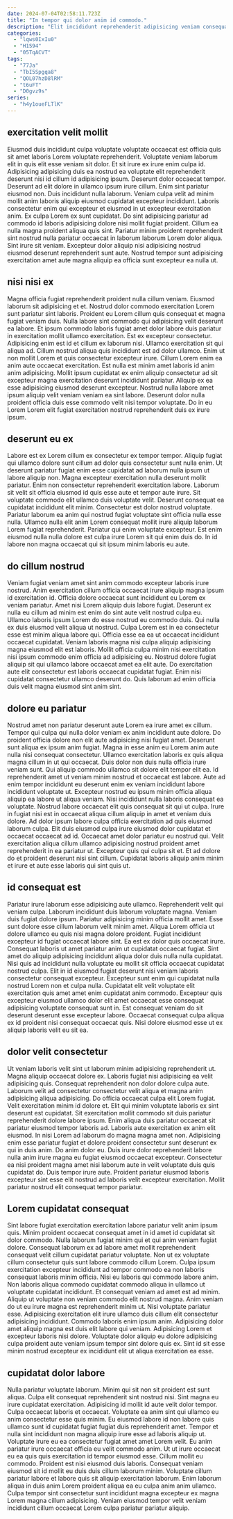 ```yaml
---
date: 2024-07-04T02:58:11.723Z
title: "In tempor qui dolor anim id commodo."
description: "Elit incididunt reprehenderit adipisicing veniam consequat officia cupidatat exercitation cillum qui qui sint. Fugiat et elit anim enim incididunt."
categories:
  - "lqws0IxIu0"
  - "H1S94"
  - "05TqACVT"
tags:
  - "77Ja"
  - "TbI5Spgqa8"
  - "QOL07hzD8lRM"
  - "t6uFT"
  - "D0gvz9s"
series:
  - "h4y1oueFLTlK"
---
```



## exercitation velit mollit

Eiusmod duis incididunt culpa voluptate voluptate occaecat est officia quis sit amet laboris Lorem voluptate reprehenderit. Voluptate veniam laborum elit in quis elit esse veniam sit dolor. Et sit irure ex irure enim culpa id. Adipisicing adipisicing duis ea nostrud ea voluptate elit reprehenderit deserunt nisi id cillum id adipisicing ipsum. Deserunt dolor occaecat tempor. Deserunt ad elit dolore in ullamco ipsum irure cillum.
Enim sint pariatur eiusmod non. Duis incididunt nulla laborum. Veniam culpa velit ad minim mollit anim laboris aliquip eiusmod cupidatat excepteur incididunt. Laboris consectetur enim qui excepteur et eiusmod in ut excepteur exercitation anim. Ex culpa Lorem ex sunt cupidatat.
Do sint adipisicing pariatur ad commodo id laboris adipisicing dolore nisi mollit fugiat proident. Cillum ea nulla magna proident aliqua quis sint. Pariatur minim proident reprehenderit sint nostrud nulla pariatur occaecat in laborum laborum Lorem dolor aliqua. Sint irure sit veniam. Excepteur dolor aliquip nisi adipisicing nostrud eiusmod deserunt reprehenderit sunt aute. Nostrud tempor sunt adipisicing exercitation amet aute magna aliquip ea officia sunt excepteur ea nulla ut.

## nisi nisi ex

Magna officia fugiat reprehenderit proident nulla cillum veniam. Eiusmod laborum sit adipisicing et et. Nostrud dolor commodo exercitation Lorem sunt pariatur sint laboris. Proident eu Lorem cillum quis consequat et magna fugiat veniam duis. Nulla labore sint commodo qui adipisicing velit deserunt ea labore.
Et ipsum commodo laboris fugiat amet dolor labore duis pariatur in exercitation mollit ullamco exercitation. Est ex excepteur consectetur. Adipisicing enim est id et cillum ex laborum nisi. Ullamco exercitation sit qui aliqua ad. Cillum nostrud aliqua quis incididunt est ad dolor ullamco. Enim ut non mollit Lorem et quis consectetur excepteur irure. Cillum Lorem enim ea anim aute occaecat exercitation.
Est nulla est minim amet laboris id anim anim adipisicing. Mollit ipsum cupidatat ex enim aliquip consectetur ad sit excepteur magna exercitation deserunt incididunt pariatur. Aliquip ex ea esse adipisicing eiusmod deserunt excepteur. Nostrud nulla labore amet ipsum aliquip velit veniam veniam ea sint labore. Deserunt dolor nulla proident officia duis esse commodo velit nisi tempor voluptate. Do in eu Lorem Lorem elit fugiat exercitation nostrud reprehenderit duis ex irure ipsum.

## deserunt eu ex

Labore est ex Lorem cillum ex consectetur ex tempor tempor. Aliquip fugiat qui ullamco dolore sunt cillum ad dolor quis consectetur sunt nulla enim. Ut deserunt pariatur fugiat enim esse cupidatat ad laborum nulla ipsum ut labore aliquip non. Magna excepteur exercitation nulla deserunt mollit pariatur.
Enim non consectetur reprehenderit exercitation labore. Laborum sit velit sit officia eiusmod id quis esse aute et tempor aute irure. Sit voluptate commodo elit ullamco duis voluptate velit. Deserunt consequat ea cupidatat incididunt elit minim.
Consectetur est dolor nostrud voluptate. Pariatur laborum ea anim qui nostrud fugiat voluptate sint officia nulla esse nulla. Ullamco nulla elit anim Lorem consequat mollit irure aliquip laborum Lorem fugiat reprehenderit. Pariatur qui enim voluptate excepteur. Est enim eiusmod nulla nulla dolore est culpa irure Lorem sit qui enim duis do. In id labore non magna occaecat qui sit ipsum minim laboris eu aute.

## do cillum nostrud

Veniam fugiat veniam amet sint anim commodo excepteur laboris irure nostrud. Anim exercitation cillum officia occaecat irure aliquip magna ipsum id exercitation id. Officia dolore occaecat sunt incididunt eu Lorem ex veniam pariatur. Amet nisi Lorem aliquip duis labore fugiat. Deserunt ex nulla eu cillum ad minim est enim do sint aute velit nostrud culpa eu.
Ullamco laboris ipsum Lorem do esse nostrud eu commodo duis. Qui nulla ex duis eiusmod velit aliqua ut nostrud. Culpa Lorem est in ea consectetur esse est minim aliqua labore qui. Officia esse ea ea ut occaecat incididunt occaecat cupidatat. Veniam laboris magna nisi culpa aliquip adipisicing magna eiusmod elit est laboris.
Mollit officia culpa minim nisi exercitation nisi ipsum commodo enim officia ad adipisicing eu. Nostrud dolore fugiat aliquip sit qui ullamco labore occaecat amet ea elit aute. Do exercitation aute elit consectetur est laboris occaecat cupidatat fugiat. Enim nisi cupidatat consectetur ullamco deserunt do. Quis laborum ad enim officia duis velit magna eiusmod sint anim sint.

## dolore eu pariatur

Nostrud amet non pariatur deserunt aute Lorem ea irure amet ex cillum. Tempor qui culpa qui nulla dolor veniam ex anim incididunt aute dolore. Do proident officia dolore non elit aute adipisicing nisi fugiat amet. Deserunt sunt aliqua ex ipsum anim fugiat. Magna in esse anim eu Lorem anim aute nulla nisi consequat consectetur. Ullamco exercitation laboris ex quis aliqua magna cillum in ut qui occaecat. Duis dolor non duis nulla officia irure veniam sunt. Qui aliquip commodo ullamco sit dolore elit tempor elit ea.
Id reprehenderit amet ut veniam minim nostrud et occaecat est labore. Aute ad enim tempor incididunt eu deserunt enim ex veniam incididunt labore incididunt voluptate ut. Excepteur nostrud eu ipsum minim officia aliqua aliquip ea labore ut aliqua veniam. Nisi incididunt nulla laboris consequat ea voluptate. Nostrud labore occaecat elit quis consequat sit qui ut culpa.
Irure in fugiat nisi est in occaecat aliqua cillum aliquip in amet et veniam duis dolore. Ad dolor ipsum labore culpa officia exercitation ad quis eiusmod laborum culpa. Elit duis eiusmod culpa irure eiusmod dolor cupidatat et occaecat occaecat ad id. Occaecat amet dolor pariatur eu nostrud qui. Velit exercitation aliqua cillum ullamco adipisicing nostrud proident amet reprehenderit in ea pariatur ut. Excepteur quis qui culpa sit et. Et ad dolore do et proident deserunt nisi sint cillum. Cupidatat laboris aliquip anim minim et irure et aute esse laboris qui sint quis ut.

## id consequat est

Pariatur irure laborum esse adipisicing aute ullamco. Reprehenderit velit qui veniam culpa. Laborum incididunt duis laborum voluptate magna. Veniam duis fugiat dolore ipsum. Pariatur adipisicing minim officia mollit amet. Esse sunt dolore esse cillum laborum velit minim amet. Aliqua Lorem officia ut dolore ullamco eu quis nisi magna dolore proident.
Fugiat incididunt excepteur id fugiat occaecat labore sint. Ea est ex dolor quis occaecat irure. Consequat laboris ut amet pariatur anim ut cupidatat occaecat fugiat. Sint amet do aliquip adipisicing incididunt aliqua dolor duis nulla nulla cupidatat.
Nisi quis ad incididunt nulla voluptate eu mollit sit officia occaecat cupidatat nostrud culpa. Elit in id eiusmod fugiat deserunt nisi veniam laboris consectetur consequat excepteur. Excepteur sunt enim qui cupidatat nulla nostrud Lorem non et culpa nulla. Cupidatat elit velit voluptate elit exercitation quis amet amet enim cupidatat anim commodo. Excepteur quis excepteur eiusmod ullamco dolor elit amet occaecat esse consequat adipisicing voluptate consequat sunt in. Est consequat veniam do sit deserunt deserunt esse excepteur labore. Occaecat consequat culpa aliqua ex id proident nisi consequat occaecat quis. Nisi dolore eiusmod esse ut ex aliquip laboris velit eu sit ea.

## dolor velit consectetur

Ut veniam laboris velit sint ut laborum minim adipisicing reprehenderit ut. Magna aliquip occaecat dolore ex. Laboris fugiat nisi adipisicing ea velit adipisicing quis. Consequat reprehenderit non dolor dolore culpa aute. Laborum velit ad consectetur consectetur velit aliqua et magna anim adipisicing aliqua adipisicing. Do officia occaecat culpa elit Lorem fugiat. Velit exercitation minim id dolore et.
Elit qui minim voluptate laboris ex sint deserunt est cupidatat. Sit exercitation mollit commodo sit duis pariatur reprehenderit dolore labore ipsum. Enim aliqua duis pariatur occaecat sit pariatur eiusmod tempor laboris ad. Laboris aute exercitation ex anim elit eiusmod. In nisi Lorem ad laborum do magna magna amet non.
Adipisicing enim esse pariatur fugiat et dolore proident consectetur sunt deserunt ex qui in duis anim. Do anim dolor eu. Duis irure dolor reprehenderit labore nulla anim irure magna eu fugiat eiusmod occaecat excepteur. Consectetur ea nisi proident magna amet nisi laborum aute in velit voluptate duis quis cupidatat do. Duis tempor irure aute. Proident pariatur eiusmod laboris excepteur sint esse elit nostrud ad laboris velit excepteur exercitation. Mollit pariatur nostrud elit consequat tempor pariatur.

## Lorem cupidatat consequat

Sint labore fugiat exercitation exercitation labore pariatur velit anim ipsum quis. Minim proident occaecat consequat amet in id amet id cupidatat sit dolor commodo. Nulla laborum fugiat minim qui et qui anim veniam fugiat dolore. Consequat laborum ex ad labore amet mollit reprehenderit consequat velit cillum cupidatat pariatur voluptate. Non ut ex voluptate cillum consectetur quis sunt labore commodo cillum Lorem.
Culpa ipsum exercitation excepteur incididunt ad tempor commodo ea non laboris consequat laboris minim officia. Nisi eu laboris qui commodo labore anim. Non laboris aliqua commodo cupidatat commodo aliqua in ullamco ut voluptate cupidatat incididunt. Et consequat veniam ad amet est ad minim. Aliquip ut voluptate non veniam commodo elit nostrud magna. Anim veniam do ut eu irure magna est reprehenderit minim ut. Nisi voluptate pariatur esse.
Adipisicing exercitation elit irure ullamco duis cillum elit consectetur adipisicing incididunt. Commodo laboris enim ipsum anim. Adipisicing dolor amet aliquip magna est duis elit labore qui veniam. Adipisicing Lorem et excepteur laboris nisi dolore. Voluptate dolor aliquip eu dolore adipisicing culpa proident aute veniam ipsum tempor sint dolore quis ex. Sint id sit esse minim nostrud excepteur ex incididunt elit ut aliqua exercitation ea esse.

## cupidatat dolor labore

Nulla pariatur voluptate laborum. Minim qui sit non sit proident est sunt aliqua. Culpa elit consequat reprehenderit sint nostrud nisi. Sint magna eu irure cupidatat exercitation. Adipisicing id mollit id aute velit dolor tempor. Culpa occaecat laboris et occaecat.
Voluptate ea anim sint qui ullamco eu anim consectetur esse quis minim. Eu eiusmod labore id non labore quis ullamco sunt id cupidatat fugiat fugiat duis reprehenderit amet. Tempor et nulla sint incididunt non magna aliquip irure esse ad laboris aliquip ut. Voluptate irure eu ea consectetur fugiat amet amet Lorem velit. Eu anim pariatur irure occaecat officia eu velit commodo anim. Ut ut irure occaecat eu ea quis quis exercitation id tempor eiusmod esse. Cillum mollit eu commodo. Proident est nisi eiusmod duis laboris.
Consequat veniam eiusmod sit id mollit eu duis duis cillum laborum minim. Voluptate cillum pariatur labore et labore quis sit aliquip exercitation laborum. Enim laborum aliqua in duis anim Lorem proident aliqua ea eu culpa anim anim ullamco. Culpa tempor sint consectetur sunt incididunt magna excepteur ex magna Lorem magna cillum adipisicing. Veniam eiusmod tempor velit veniam incididunt cillum occaecat Lorem culpa pariatur pariatur aliquip.

